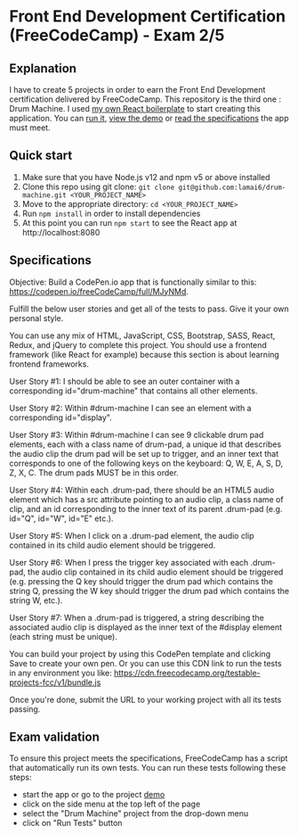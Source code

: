# Front End Development Certification (FreeCodeCamp) - Exam 2/5

## Explanation

I have to create 5 projects in order to earn the Front End Development certification delivered by FreeCodeCamp. This repository is the third one : Drum Machine. I used [my own React boilerplate](https://github.com/lamai6/react-app-starter) to start creating this application. You can [run it](https://github.com/lamai6/drum-machine#quick-start), [view the demo](https://lamai6.github.io/drum-machine) or [read the specifications](https://github.com/lamai6/drum-machine#specifications) the app must meet.

## Quick start

1. Make sure that you have Node.js v12 and npm v5 or above installed
2. Clone this repo using git clone: `git clone git@github.com:lamai6/drum-machine.git <YOUR_PROJECT_NAME>`
3. Move to the appropriate directory: `cd <YOUR_PROJECT_NAME>`
4. Run `npm install` in order to install dependencies
5. At this point you can run `npm start` to see the React app at http://localhost:8080

## Specifications

Objective: Build a CodePen.io app that is functionally similar to this: https://codepen.io/freeCodeCamp/full/MJyNMd.

Fulfill the below user stories and get all of the tests to pass. Give it your own personal style.

You can use any mix of HTML, JavaScript, CSS, Bootstrap, SASS, React, Redux, and jQuery to complete this project. You should use a frontend framework (like React for example) because this section is about learning frontend frameworks.

User Story #1: I should be able to see an outer container with a corresponding id="drum-machine" that contains all other elements.

User Story #2: Within #drum-machine I can see an element with a corresponding id="display".

User Story #3: Within #drum-machine I can see 9 clickable drum pad elements, each with a class name of drum-pad, a unique id that describes the audio clip the drum pad will be set up to trigger, and an inner text that corresponds to one of the following keys on the keyboard: Q, W, E, A, S, D, Z, X, C. The drum pads MUST be in this order.

User Story #4: Within each .drum-pad, there should be an HTML5 audio element which has a src attribute pointing to an audio clip, a class name of clip, and an id corresponding to the inner text of its parent .drum-pad (e.g. id="Q", id="W", id="E" etc.).

User Story #5: When I click on a .drum-pad element, the audio clip contained in its child audio element should be triggered.

User Story #6: When I press the trigger key associated with each .drum-pad, the audio clip contained in its child audio element should be triggered (e.g. pressing the Q key should trigger the drum pad which contains the string Q, pressing the W key should trigger the drum pad which contains the string W, etc.).

User Story #7: When a .drum-pad is triggered, a string describing the associated audio clip is displayed as the inner text of the #display element (each string must be unique).

You can build your project by using this CodePen template and clicking Save to create your own pen. Or you can use this CDN link to run the tests in any environment you like: https://cdn.freecodecamp.org/testable-projects-fcc/v1/bundle.js

Once you're done, submit the URL to your working project with all its tests passing.

## Exam validation

To ensure this project meets the specifications, FreeCodeCamp has a script that automatically run its own tests. You can run these tests following these steps:
- start the app or go to the project [demo](https://lamai6.github.io/drum-machine)
- click on the side menu at the top left of the page
- select the "Drum Machine" project from the drop-down menu
- click on "Run Tests" button